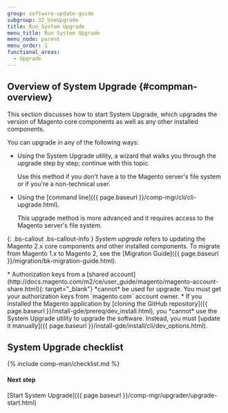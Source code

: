 ```yaml
---
group: software-update-guide
subgroup: 32_UseUpgrade
title: Run System Upgrade
menu_title: Run System Upgrade
menu_node: parent
menu_order: 1
functional_areas:
  - Upgrade
---
```


## Overview of System Upgrade   {#compman-overview}

This section discusses how to start System Upgrade, which upgrades the version of Magento core components as well as any other installed components.

You can upgrade in any of the following ways:

*	Using the System Upgrade utility, a wizard that walks you through the upgrade step by step; continue with this topic.

	Use this method if you don't have a to the Magento server's file system or if you're a non-technical user.
*	Using the [command line]({{ page.baseurl }}/comp-mgr/cli/cli-upgrade.html).

	This upgrade method is more advanced and it requires access to the Magento server's file system.	

{: .bs-callout .bs-callout-info }
*System upgrade* refers to updating the Magento 2.x core components and other installed components. To migrate from Magento 1.x to Magento 2, see the [Migration Guide]({{ page.baseurl }}/migration/bk-migration-guide.html).

<div class="bs-callout bs-callout-warning" markdown="1">
* Authorization keys from a [shared account](http://docs.magento.com/m2/ce/user_guide/magento/magento-account-share.html){: target="_blank"} *cannot* be used for upgrade. You must get your authorization keys from `magento.com` account owner.
* If you installed the Magento application by [cloning the GitHub repository]({{ page.baseurl }}/install-gde/prereq/dev_install.html), you *cannot* use the System Upgrade utility to upgrade the software. Instead, you must [update it manually]({{ page.baseurl }}/install-gde/install/cli/dev_options.html).
</div>

## System Upgrade checklist
{% include comp-man/checklist.md %}

#### Next step
[Start System Upgrade]({{ page.baseurl }}/comp-mgr/upgrader/upgrade-start.html)
